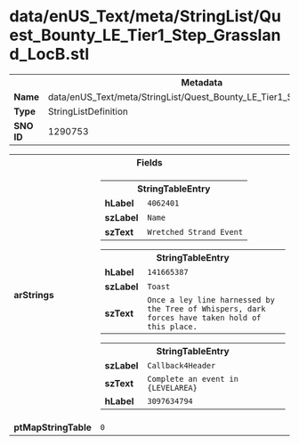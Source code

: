 <h1>data/enUS_Text/meta/StringList/Quest_Bounty_LE_Tier1_Step_Grassland_LocB.stl</h1><table><tr><th colspan="100%">Metadata</th></tr><tr><td><b>Name</b></td><td>data/enUS_Text/meta/StringList/Quest_Bounty_LE_Tier1_Step_Grassland_LocB.stl</td></tr><tr><td><b>Type</b></td><td>StringListDefinition</td></tr><tr><td><b>SNO ID</b></td><td>1290753</td></tr></table>

<table><tr><th colspan="100%">Fields</th></tr><tr><td><b>arStrings</b></td><td><table><tr><th colspan="100%">StringTableEntry</th></tr><tr><td><b>hLabel</b></td><td><code>4062401</code></td></tr><tr><td><b>szLabel</b></td><td><code>Name</code></td></tr><tr><td><b>szText</b></td><td><code>Wretched Strand Event</code></td></tr></table>


<table><tr><th colspan="100%">StringTableEntry</th></tr><tr><td><b>hLabel</b></td><td><code>141665387</code></td></tr><tr><td><b>szLabel</b></td><td><code>Toast</code></td></tr><tr><td><b>szText</b></td><td><code>Once a ley line harnessed by the Tree of Whispers, dark forces have taken hold of this place.</code></td></tr></table>


<table><tr><th colspan="100%">StringTableEntry</th></tr><tr><td><b>szLabel</b></td><td><code>Callback4Header</code></td></tr><tr><td><b>szText</b></td><td><code>Complete an event in {LEVELAREA}</code></td></tr><tr><td><b>hLabel</b></td><td><code>3097634794</code></td></tr></table>


</td></tr><tr><td><b>ptMapStringTable</b></td><td><code>0</code></td></tr></table>

